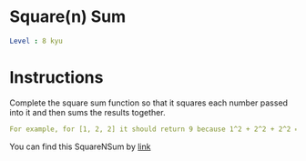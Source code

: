 # Square(n) Sum 

```yaml
Level : 8 kyu
```



# Instructions
Complete the square sum function so that it squares each number passed into it and then sums the results together.

```yaml
For example, for [1, 2, 2] it should return 9 because 1^2 + 2^2 + 2^2 = 9.
```


You can find this SquareNSum by [link](https://www.codewars.com/kata/515e271a311df0350d00000f/train/java)